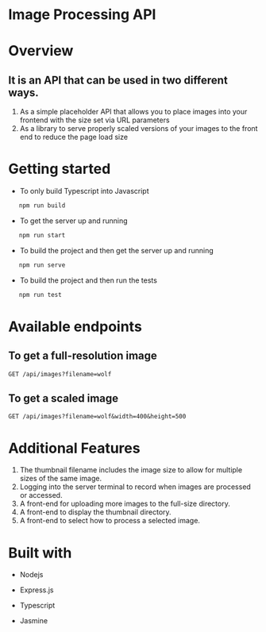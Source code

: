 # Image Processing API

# Overview

## It is an API that can be used in two different ways.

1.  As a simple placeholder API that allows you to place images into your frontend with the size set via URL parameters
2.  As a library to serve properly scaled versions of your images to the front end to reduce the page load size

# Getting started

-   To only build Typescript into Javascript

```bash
   npm run build
```

-   To get the server up and running

```bash
   npm run start
```

-   To build the project and then get the server up and running

```bash
   npm run serve
```

-   To build the project and then run the tests

```bash
   npm run test
```

# Available endpoints

## To get a full-resolution image

```
GET /api/images?filename=wolf
```

## To get a scaled image

```
GET /api/images?filename=wolf&width=400&height=500
```

# Additional Features

1. The thumbnail filename includes the image size to allow for multiple sizes of the same image.
2. Logging into the server terminal to record when images are processed or accessed.
3. A front-end for uploading more images to the full-size directory.
4. A front-end to display the thumbnail directory.
5. A front-end to select how to process a selected image.

# Built with

-   Nodejs

-   Express.js

-   Typescript

-   Jasmine
